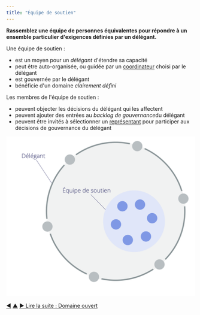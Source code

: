 ```yaml
---
title: "Équipe de soutien"
---
```



<strong>Rassemblez une équipe de personnes équivalentes pour répondre à un ensemble particulier d'exigences définies par un délégant.</strong>

Une équipe de soutien :

- est un moyen pour un <dfn data-info="Délégant: Un individu ou un groupe déléguant la responsabilité d&#x27;un domaine à autrui.">délégant</dfn> d'étendre sa capacité
- peut être auto-organisée, ou guidée par un [coordinateur](coordinator.html) choisi par le délégant
- est gouvernée par le délégant
- bénéficie d'un domaine <dfn data-info="Domaine: Une zone d&#x27;influence, d’activité et de prise de décisions distincte au sein d&#x27;une organisation.">clairement défini</dfn>

Les membres de l'équipe de soutien :

- peuvent objecter les décisions du délégant qui les affectent
- peuvent ajouter des entrées au <dfn data-info="Backlog de gouvernance: Une liste explicite ordonnée par priorité de points (drivers) d&#x27;attention à traiter se rapportant à la gouvernance d&#x27;un domaine.">backlog de gouvernance</dfn>du délégant
- peuvent être invités à sélectionner un [représentant](representative.html) pour participer aux décisions de gouvernance du délégant

![Équipe de soutien](img/structural-patterns/helping-team.png)

<div class="bottom-nav">
<a href="representative.html" title="Retour à : Représentant">◀</a> <a href="building-organizations.html" title="Remonter: Construire les organisations">▲</a> <a href="open-domain.html" title="Lire la suite : Domaine ouvert">▶ Lire la suite : Domaine ouvert</a>
</div>


<script type="text/javascript">
Mousetrap.bind('g n', function() {
    window.location.href = 'open-domain.html';
    return false;
});
</script>

